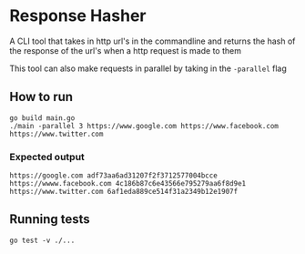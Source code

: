 # Response Hasher

A CLI tool that takes in http url's in the commandline and returns the hash of the response of the url's when a http request
is made to them

This tool can also make requests in parallel by taking in the `-parallel` flag

## How to run
```shell
go build main.go
./main -parallel 3 https://www.google.com https://www.facebook.com https://www.twitter.com
```

### Expected output
```shell
https://google.com adf73aa6ad31207f2f3712577004bcce
https://wwww.facebook.com 4c186b87c6e43566e795279aa6f8d9e1
https://www.twitter.com 6af1eda889ce514f31a2349b12e1907f
```

## Running tests
`go test -v ./...`
